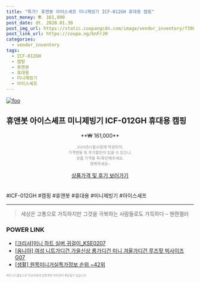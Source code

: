 ```yaml
--- 
title: "특가! 휴앤봇 아이스셰프 미니제빙기 ICF-012GH 휴대용 캠핑" 
post_money: ₩. 161,000 
post_date: dt. 2020.01.30 
post_img_url: https://static.coupangcdn.com/image/vendor_inventory/f398/28c7d9ca18a369efae1a27a75c6cfd79feac3dd16809859e98957eb7e682.jpg 
post_link_url: https://coupa.ng/bnFrJH 
categories: 
  - vendor_inventory 
tags: 
  - ICF-012GH 
  - 캠핑 
  - 휴앤봇 
  - 휴대용 
  - 미니제빙기 
  - 아이스셰프 
--- 
```

[![foo](https://static.coupangcdn.com/image/vendor_inventory/f398/28c7d9ca18a369efae1a27a75c6cfd79feac3dd16809859e98957eb7e682.jpg)](https://coupa.ng/bnFrJH) 

## 휴앤봇 아이스셰프 미니제빙기 ICF-012GH 휴대용 캠핑 
<p style="text-align: center;">**₩ 161,000**</p> 
<p style="text-align: center;"><span style="color: #898c8f; font-family: Georgia,Times,serif; font-size: 0.75em;">2020년01월30일에 작성되어, <br>가격변동 및 추가할인이 있을 수 있으니,<br> 상품 가격을 꼭!확인해주세요.<br>행복하세요~</span> 
</p>	 
<div markdown="0" style="text-align: center;"><a href="https://coupa.ng/bnFrJH" class="btn btn--success">상품가격 및 후기 보러가기</a></div> 
<br><br> 
  #ICF-012GH #캠핑 #휴앤봇 #휴대용 #미니제빙기 #아이스셰프 
<hr> 

> 세상은 고통으로 가득하지만 그것을 극복하는 사람들로도 가득하다 – 헨렌켈러 


### POWER LINK

* <a href="https://blog.naver.com/santokki14/221784887913" target="_blank">[크리샤]미니 하트 실버 귀걸이_KSE0207</a>
* <a href="https://blog.naver.com/fasyy4321/221780458497" target="_blank">[옴니아] 여성 니트가디건 가을신상 롱가디건 미니 겨울가디건 루즈핏 빅사이즈G07</a>
* <a href="https://blog.naver.com/fasyy4321/221772201352" target="_blank"> [생활] 원목미니거실특가정보 순위 ~42위</a>

<span style="color: #898c8f; font-family: Georgia,Times,serif; font-size: 0.55em;">파트너스활동으로 작성자에게 일정액의 커미션이 제공될수 있습니다.</span> 
